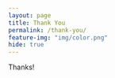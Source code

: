 ```yaml
---
layout: page
title: Thank You
permalink: /thank-you/
feature-img: "img/color.png"
hide: true
---
```


Thanks!